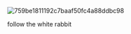 ![759be1811192c7baaf50fc4a88ddbc98](https://user-images.githubusercontent.com/95049839/178155930-87c714cd-1224-4647-950b-ba59fd080e23.gif)<br>
  
follow the white rabbit 



















